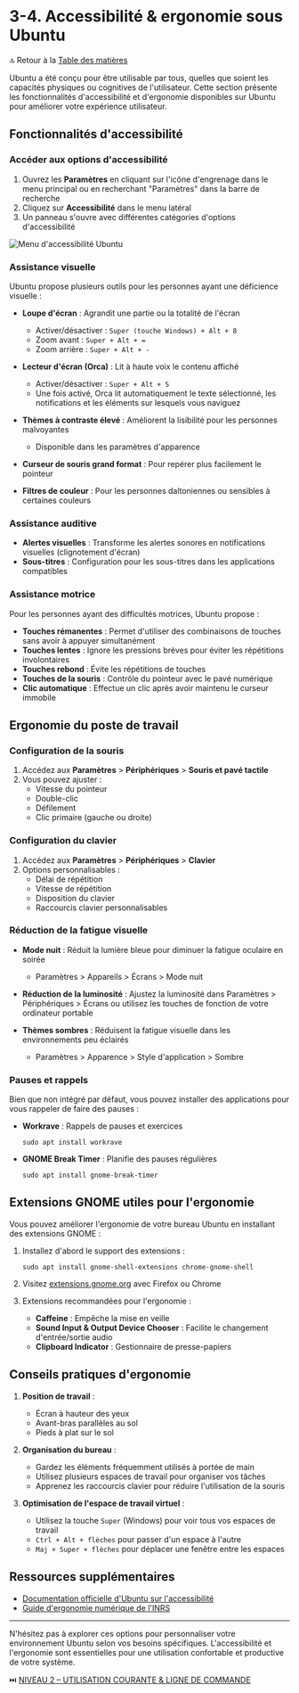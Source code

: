 # 3-4. Accessibilité & ergonomie sous Ubuntu

🔝 Retour à la [Table des matières](#table-des-matières)

Ubuntu a été conçu pour être utilisable par tous, quelles que soient les capacités physiques ou cognitives de l'utilisateur. Cette section présente les fonctionnalités d'accessibilité et d'ergonomie disponibles sur Ubuntu pour améliorer votre expérience utilisateur.

## Fonctionnalités d'accessibilité

### Accéder aux options d'accessibilité

1. Ouvrez les **Paramètres** en cliquant sur l'icône d'engrenage dans le menu principal ou en recherchant "Paramètres" dans la barre de recherche
2. Cliquez sur **Accessibilité** dans le menu latéral
3. Un panneau s'ouvre avec différentes catégories d'options d'accessibilité

![Menu d'accessibilité Ubuntu](https://placeholder.com/accessibilite-menu-ubuntu)

### Assistance visuelle

Ubuntu propose plusieurs outils pour les personnes ayant une déficience visuelle :

- **Loupe d'écran** : Agrandit une partie ou la totalité de l'écran
  - Activer/désactiver : `Super (touche Windows) + Alt + 8`
  - Zoom avant : `Super + Alt + =`
  - Zoom arrière : `Super + Alt + -`

- **Lecteur d'écran (Orca)** : Lit à haute voix le contenu affiché
  - Activer/désactiver : `Super + Alt + S`
  - Une fois activé, Orca lit automatiquement le texte sélectionné, les notifications et les éléments sur lesquels vous naviguez

- **Thèmes à contraste élevé** : Améliorent la lisibilité pour les personnes malvoyantes
  - Disponible dans les paramètres d'apparence

- **Curseur de souris grand format** : Pour repérer plus facilement le pointeur

- **Filtres de couleur** : Pour les personnes daltoniennes ou sensibles à certaines couleurs

### Assistance auditive

- **Alertes visuelles** : Transforme les alertes sonores en notifications visuelles (clignotement d'écran)
- **Sous-titres** : Configuration pour les sous-titres dans les applications compatibles

### Assistance motrice

Pour les personnes ayant des difficultés motrices, Ubuntu propose :

- **Touches rémanentes** : Permet d'utiliser des combinaisons de touches sans avoir à appuyer simultanément
- **Touches lentes** : Ignore les pressions brèves pour éviter les répétitions involontaires
- **Touches rebond** : Évite les répétitions de touches
- **Touches de la souris** : Contrôle du pointeur avec le pavé numérique
- **Clic automatique** : Effectue un clic après avoir maintenu le curseur immobile

## Ergonomie du poste de travail

### Configuration de la souris

1. Accédez aux **Paramètres** > **Périphériques** > **Souris et pavé tactile**
2. Vous pouvez ajuster :
   - Vitesse du pointeur
   - Double-clic
   - Défilement
   - Clic primaire (gauche ou droite)

### Configuration du clavier

1. Accédez aux **Paramètres** > **Périphériques** > **Clavier**
2. Options personnalisables :
   - Délai de répétition
   - Vitesse de répétition
   - Disposition du clavier
   - Raccourcis clavier personnalisables

### Réduction de la fatigue visuelle

- **Mode nuit** : Réduit la lumière bleue pour diminuer la fatigue oculaire en soirée
  - Paramètres > Appareils > Écrans > Mode nuit

- **Réduction de la luminosité** : Ajustez la luminosité dans Paramètres > Périphériques > Écrans ou utilisez les touches de fonction de votre ordinateur portable

- **Thèmes sombres** : Réduisent la fatigue visuelle dans les environnements peu éclairés
  - Paramètres > Apparence > Style d'application > Sombre

### Pauses et rappels

Bien que non intégré par défaut, vous pouvez installer des applications pour vous rappeler de faire des pauses :

- **Workrave** : Rappels de pauses et exercices
  ```
  sudo apt install workrave
  ```

- **GNOME Break Timer** : Planifie des pauses régulières
  ```
  sudo apt install gnome-break-timer
  ```

## Extensions GNOME utiles pour l'ergonomie

Vous pouvez améliorer l'ergonomie de votre bureau Ubuntu en installant des extensions GNOME :

1. Installez d'abord le support des extensions :
   ```
   sudo apt install gnome-shell-extensions chrome-gnome-shell
   ```

2. Visitez [extensions.gnome.org](https://extensions.gnome.org) avec Firefox ou Chrome

3. Extensions recommandées pour l'ergonomie :
   - **Caffeine** : Empêche la mise en veille
   - **Sound Input & Output Device Chooser** : Facilite le changement d'entrée/sortie audio
   - **Clipboard Indicator** : Gestionnaire de presse-papiers

## Conseils pratiques d'ergonomie

1. **Position de travail** :
   - Écran à hauteur des yeux
   - Avant-bras parallèles au sol
   - Pieds à plat sur le sol

2. **Organisation du bureau** :
   - Gardez les éléments fréquemment utilisés à portée de main
   - Utilisez plusieurs espaces de travail pour organiser vos tâches
   - Apprenez les raccourcis clavier pour réduire l'utilisation de la souris

3. **Optimisation de l'espace de travail virtuel** :
   - Utilisez la touche `Super` (Windows) pour voir tous vos espaces de travail
   - `Ctrl + Alt + flèches` pour passer d'un espace à l'autre
   - `Maj + Super + flèches` pour déplacer une fenêtre entre les espaces

## Ressources supplémentaires

- [Documentation officielle d'Ubuntu sur l'accessibilité](https://help.ubuntu.com/stable/ubuntu-help/a11y.html)
- [Guide d'ergonomie numérique de l'INRS](https://www.inrs.fr/risques/travail-ecran/prevention-risques.html)

---

N'hésitez pas à explorer ces options pour personnaliser votre environnement Ubuntu selon vos besoins spécifiques. L'accessibilité et l'ergonomie sont essentielles pour une utilisation confortable et productive de votre système.

⏭️ [NIVEAU 2 – UTILISATION COURANTE & LIGNE DE COMMANDE](/02-ligne-de-commande/README.md)
